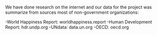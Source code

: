 We have done research on the internet and our data for the project was summarize from sources most of non-government organizations:

-World Happiness Report: worldhappiness.report
-Human Development Report: hdr.undp.org
-UNdata: data.un.org
-OECD: oecd.org
